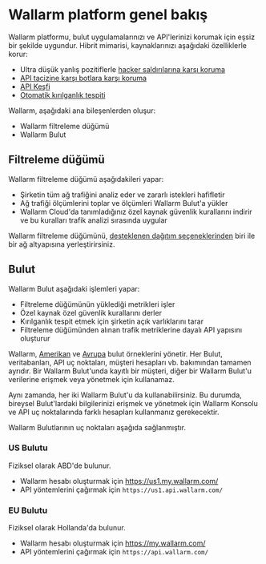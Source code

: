 # Wallarm platform genel bakış

Wallarm platformu, bulut uygulamalarınızı ve API'lerinizi korumak için eşsiz bir şekilde uygundur. Hibrit mimarisi, kaynaklarınızı aşağıdaki özelliklerle korur:

* Ultra düşük yanlış pozitiflerle [hacker saldırılarına karşı koruma](protecting-against-attacks.md)
* [API tacizine karşı botlara karşı koruma](../api-abuse-prevention/overview.md)
* [API Keşfi](../api-discovery/overview.md)
* [Otomatik kırılganlık tespiti](detecting-vulnerabilities.md)

Wallarm, aşağıdaki ana bileşenlerden oluşur:

* Wallarm filtreleme düğümü
* Wallarm Bulut

## Filtreleme düğümü

Wallarm filtreleme düğümü aşağıdakileri yapar:

* Şirketin tüm ağ trafiğini analiz eder ve zararlı istekleri hafifletir
* Ağ trafiği ölçümlerini toplar ve ölçümleri Wallarm Bulut'a yükler
* Wallarm Cloud'da tanımladığınız özel kaynak güvenlik kurallarını indirir ve bu kuralları trafik analizi sırasında uygular

Wallarm filtreleme düğümünü, [desteklenen dağıtım seçeneklerinden](../installation/supported-deployment-options.md) biri ile bir ağ altyapısına yerleştirirsiniz.

## Bulut

Wallarm Bulut aşağıdaki işlemleri yapar:

* Filtreleme düğümünün yüklediği metrikleri işler
* Özel kaynak özel güvenlik kurallarını derler
* Kırılganlık tespit etmek için şirketin açık varlıklarını tarar
* Filtreleme düğümünden alınan trafik metriklerine dayalı API yapısını oluşturur

Wallarm, [Amerikan](#us-cloud) ve [Avrupa](#eu-cloud) bulut örneklerini yönetir. Her Bulut, veritabanları, API uç noktaları, müşteri hesapları vb. bakımından tamamen ayrıdır. Bir Wallarm Bulut'unda kayıtlı bir müşteri, diğer bir Wallarm Bulut'u verilerine erişmek veya yönetmek için kullanamaz.

Aynı zamanda, her iki Wallarm Bulut'u da kullanabilirsiniz. Bu durumda, bireysel Bulut'lardaki bilgilerinizi erişmek ve yönetmek için Wallarm Konsolu ve API uç noktalarında farklı hesapları kullanmanız gerekecektir.

Wallarm Bulutlarının uç noktaları aşağıda sağlanmıştır.

### US Bulutu

Fiziksel olarak ABD'de bulunur.

* Wallarm hesabı oluşturmak için https://us1.my.wallarm.com/
* API yöntemlerini çağırmak için `https://us1.api.wallarm.com/`

### EU Bulutu

Fiziksel olarak Hollanda'da bulunur.

* Wallarm hesabı oluşturmak için https://my.wallarm.com/
* API yöntemlerini çağırmak için `https://api.wallarm.com/`